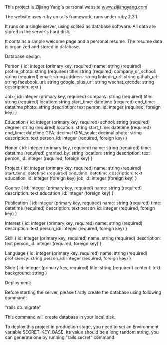 This project is Zijiang Yang's personal website www.zijiangyang.com

The website uses ruby on rails framework, runs under ruby 2.3.1.

It runs on a single server, using sqlite3 as database software. All data are stored in the server's hard disk.

It contains a simple welcome page and a personal resume. The resume data is organized and stored in database.

Database design:

Person {
    id: integer (primary key, required)
    name: string (required)
    profile_photo: string (required)
    title: string (required)
    company_or_school: string (required)
    email: string 
    address: string
    linkedin_url: string
    github_url: string
    facebook_url: string
    google_plus_url: string
    wechat_qrcode: string    
    description: text
}

Job {
    id: integer (primary key, required)
    company: string (required)
    title: string (required)
    location: string
    start_time: datetime (required)
    end_time: datetime
    photo: string
    description: text
    person_id: integer (required, foreign key)
}

Education {
    id: integer (primary key, required)
    school: string (required)
    degree: string (required)
    location: string
    start_time: datetime (required)
    end_time: datetime
    GPA: decimal
    GPA_scale: decimal
    photo: string
    description: text
    person_id: integer (required, foreign key)
}

Honor {
    id: integer (primary key, required)
    name: string (required)
    time: datetime (required)
    granted_by: string
    location: string
    description: text
    person_id: integer (required, foreign key)
}

Project {
    id: integer (primary key, required)
    name: string (required)
    start_time: datetime (required)
    end_time: datetime
    description: text
    education_id: integer (foreign key)
    job_id: integer (foreign key)
}

Course {
    id: integer (primary key, required)
    name: string (required)
    description: text
    education_id: integer (foreign key)
}

Publication {
    id: integer (primary key, required)
    name: string (required)
    time: datetime (required)
    description: text
    person_id: integer (required, foreign key)
}

Interest {
    id: integer (primary key, required)
    name: string (required)
    description: text
    person_id: integer (required, foreign key)
}

Skill {
    id: integer (primary key, required)
    name: string (required)
    description: text
    person_id: integer (required, foreign key)
}

Language {
    id: integer (primary key, required)
    name: string (required)
    proficiency: string
    person_id: integer (required, foreign key)
}

Slide {
    id: integer (primary key, required)
    title: string (required)
    content: text
    background: string
}

Deployment:

Before starting the server, please firstly create the database using following command:

"rails db:migrate"

This command will create database in your local disk.

To deploy this project in production stage, you need to set an Environment variable SECRET_KEY_BASE. Its value should be a long random string, you can generate one by running "rails secret" command.
